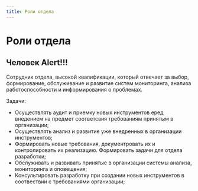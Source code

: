 ```yaml
---
title: Роли отдела
---
```


# Роли отдела #

## Человек Alert!!! ##

Сотрудник отдела, высокой квалификации, который отвечает за выбор, формирование, обслуживание и развитие систем мониторинга, анализа работоспособности и информирования о проблемах.

Задачи:

- Осуществлять аудит и приемку новых инструментов еред внедением на предмет соответсвия требованиям принятым в организации;
- Осуществлять анализ и развитие уже внедренных в организации инструментов;
- Формировать новые требования, документровать их и контролировать их реализацию. Формировать задачи для отдела разработки;
- Обслуживать и развивать принятые в организации системы анализа, мониторинга и оповещения;
- Консультировать разработку при создании новых инструментов в соотвествии с требованиями организации;
